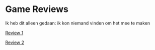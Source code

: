 # Game Reviews
Ik heb dit alleen gedaan: ik kon niemand vinden om het mee te maken

[Review 1](Review1.md)  
  
[Review 2](Review2.md)